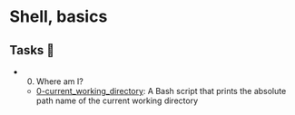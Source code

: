 # Shell, basics

## Tasks 📃

* 0. Where am I?
  * [0-current_working_directory](): A Bash script that prints the absolute path name of the current working directory

